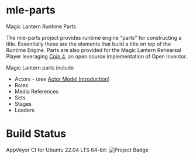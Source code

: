 # mle-parts
Magic Lantern Runtime Parts

The mle-parts project provides runtime engine "parts" for constructing a title. Essentially these are the elements that build a title on top of the Runtime Engine. Parts are also provided for the Magic Lantern Rehearsal Player leveraging [Coin 4](https://github.com/magic-lantern-studio/coin), an open source implementation of Open Inventor.

Magic Lantern parts include

* Actors - (see [Actor Model Introduction](https://github.com/magic-lantern-studio/mle-documentation/wiki/Actor-Model-Introduction))
* Roles
* Media References
* Sets
* Stages
* Loaders

# Build Status
AppVeyor CI for Ubuntu 22.04 LTS 64-bit: <img src="https://ci.appveyor.com/api/projects/status/prmk7jux3a5j2ij6?svg=true" alt="Project Badge">
